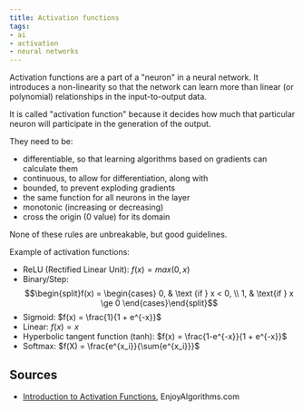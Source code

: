 ```yaml
---
title: Activation functions
tags:
- ai
- activation
- neural networks
---
```


Activation functions are a part of a "neuron" in a neural network. It introduces a non-linearity so that the network can learn more than linear (or polynomial) relationships in the input-to-output data.

It is called "activation function" because it decides how much that particular neuron will participate in the generation of the output.

They need to be:

- differentiable, so that learning algorithms based on gradients can calculate them
- continuous, to allow for differentiation, along with 
- bounded, to prevent exploding gradients
- the same function for all neurons in the layer
- monotonic (increasing or decreasing)
- cross the origin (0 value) for its domain

None of these rules are unbreakable, but good guidelines.

Example of activation functions:

- ReLU (Rectified Linear Unit): $f(x) = max({0, x})$
- Binary/Step: $$\begin{split}f(x) = \begin{cases}
       0, & \text {if } x < 0, \\
       1, & \text{if } x \ge 0
\end{cases}\end{split}$$
- Sigmoid: $f(x) = \frac{1}{1 + e^{-x}}$
- Linear: $f(x) = x$
- Hyperbolic tangent function (tanh): $f(x) = \frac{1-e^{-x}}{1 + e^{-x}}$
- Softmax: $f(X) = \frac{e^{x_i}}{\sum{e^{x_i}}}$

## Sources

- [Introduction to Activation Functions](https://www.enjoyalgorithms.com/blog/activation-functions-in-neural-networks), EnjoyAlgorithms.com